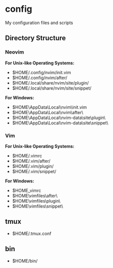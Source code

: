 # config

My configuration files and scripts

## Directory Structure

### Neovim

**For Unix-like Operating Systems:**

- $HOME/.config/nvim/init.vim
- $HOME/.config/nvim/after/
- $HOME/.local/share/nvim/site/plugin/
- $HOME/.local/share/nvim/site/snippet/

**For Windows:**

- $HOME\AppData\Local\nvim\init.vim
- $HOME\AppData\Local\nvim\after\
- $HOME\AppData\Local\nvim-data\site\plugin\
- $HOME\AppData\Local\nvim-data\site\snippet\

### Vim

**For Unix-like Operating Systems:**

- $HOME/.vimrc
- $HOME/.vim/after/
- $HOME/.vim/plugin/
- $HOME/.vim/snippet/

**For Windows:**

- $HOME\_vimrc
- $HOME\vimfiles\after\
- $HOME\vimfiles\plugin\
- $HOME\vimfiles\snippet\

## tmux

- $HOME/.tmux.conf

## bin

- $HOME/bin/
